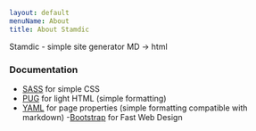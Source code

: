 ```yaml
layout: default
menuName: About
title: About Stamdic
```
<!--config-->
Stamdic - simple site generator MD -&gt; html

### Documentation
- [SASS](https://sass-lang.com/documentation/) for simple CSS 
- [PUG](https://pugjs.org/api/getting-started.html) for light HTML (simple formatting)
- [YAML](https://yaml.org/)  for page properties (simple formatting compatible with markdown) 
-[Bootstrap](https://getbootstrap.com/docs/5.3/getting-started/introduction/) for Fast Web Design